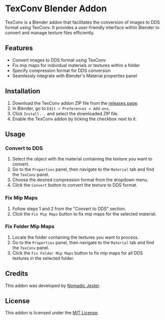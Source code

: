 # TexConv Blender Addon

TexConv is a Blender addon that facilitates the conversion of images to DDS format using TexConv. It provides a user-friendly interface within Blender to convert and manage texture files efficiently.

## Features

- Convert images to DDS format using TexConv
- Fix mip maps for individual materials or textures within a folder
- Specify compression format for DDS conversion
- Seamlessly integrate with Blender's Material properties panel

## Installation

1. Download the TexConv addon ZIP file from the [releases page](https://github.com/your-username/TexConv/releases).
2. In Blender, go to `Edit > Preferences > Add-ons`.
3. Click `Install...` and select the downloaded ZIP file.
4. Enable the TexConv addon by ticking the checkbox next to it.

## Usage

### Convert to DDS

1. Select the object with the material containing the texture you want to convert.
2. Go to the `Properties` panel, then navigate to the `Material` tab and find the `TexConv` panel.
3. Choose the desired compression format from the dropdown menu.
4. Click the `Convert` button to convert the texture to DDS format.

### Fix Mip Maps

1. Follow steps 1 and 2 from the "Convert to DDS" section.
2. Click the `Fix Mip Maps` button to fix mip maps for the selected material.

### Fix Folder Mip Maps

1. Locate the folder containing the textures you want to process.
2. Go to the `Properties` panel, then navigate to the `Material` tab and find the `TexConv` panel.
3. Click the `Fix Folder Mip Maps` button to fix mip maps for all DDS textures in the selected folder.

## Credits

This addon was developed by [Nomadic Jester](https://github.com/your-username).

## License

This addon is licensed under the [MIT License](LICENSE).
